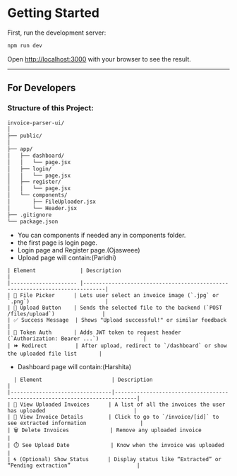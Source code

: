 
# Getting Started

First, run the development server:

```bash
npm run dev
```

Open [http://localhost:3000](http://localhost:3000) with your browser to see the result.

---

## For Developers

### Structure of this Project:

```bash
invoice-parser-ui/
│
├── public/
│
├── app/
│   ├── dashboard/
│   │   └── page.jsx  
│   ├── login/
│   │   └── page.jsx
│   ├── register/
│   │   └── page.jsx
│   └── components/
│       ├── FileUploader.jsx
│       └── Header.jsx
├── .gitignore
└── package.json
```
- You can components if needed any in components folder.
- the first page is login page.
- Login page and Register page.(Ojasweee)
- Upload page will contain:(Paridhi)
```
| Element              | Description                                                                 |
|--------------------- |-----------------------------------------------------------------------------|
| 📁 File Picker      | Lets user select an invoice image (`.jpg` or `.png`)                        |
| 🚀 Upload Button    | Sends the selected file to the backend (`POST /files/upload`)               |
| ✅ Success Message  | Shows "Upload successful!" or similar feedback                              |
| 🔐 Token Auth       | Adds JWT token to request header (`Authorization: Bearer ...`)              |
| ⏩ Redirect         | After upload, redirect to `/dashboard` or show the uploaded file list       |
```
- Dashboard page will contain:(Harshita)
```
  | Element                      | Description                                                                 |
|--------------------------------|-----------------------------------------------------------------------------|
| 📄 View Uploaded Invoices      | A list of all the invoices the user has uploaded                            |
| 👀 View Invoice Details        | Click to go to `/invoice/[id]` to see extracted information                 |
| 🗑️ Delete Invoices             | Remove any uploaded invoice                                                 |
| ⏱️ See Upload Date             | Know when the invoice was uploaded                                          |
| 🌀 (Optional) Show Status      | Display status like “Extracted” or “Pending extraction”                     |
```
